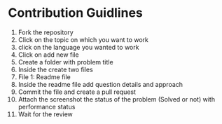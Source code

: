 # Contribution Guidlines
1. Fork the repository
2. Click on the topic on which you want to work
3. click on the language you wanted to work
4. Click on add new file
5. Create a folder with problem title
6. Inside the create two files
7. File 1: Readme file
8. Inside the readme file add question details and approach
9.  Commit the file and create a pull request
10.  Attach the screenshot the status of the problem (Solved or not) with performance status
11.  Wait for the review 
